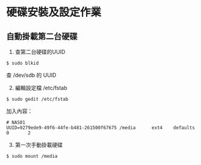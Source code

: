 # 硬碟安裝及設定作業

## 自動掛載第二台硬碟

  1. 查第二台硬碟的UUID

  ```
  $ sudo blkid
  ```

  查 /dev/sdb 的 UUID

  2. 編輯設定檔 /etc/fstab

  ```
  $ sudo gedit /etc/fstab
  ```

  加入內容：
  ```
  # NAS01
  UUID=9279ede9-49f6-44fe-b481-261500f67675	/media		ext4    defaults		0		2
  ```

  3. 第一次手動掛載硬碟

  ```
  $ sudo mount /media
  ```
